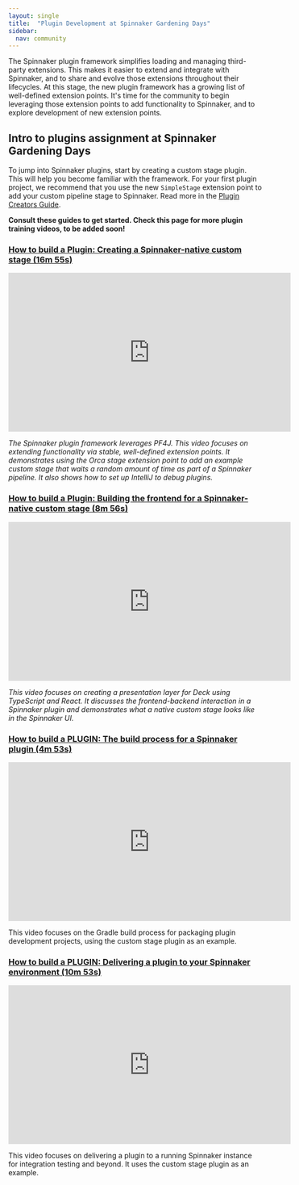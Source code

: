 ```yaml
---
layout: single
title:  "Plugin Development at Spinnaker Gardening Days"
sidebar:
  nav: community
---
```

The Spinnaker plugin framework simplifies loading and managing third-party extensions. This makes it easier to extend and integrate with Spinnaker, and to share and evolve those extensions throughout their lifecycles. At this stage, the new plugin framework has a growing list of well-defined extension points. It's time for the community to begin leveraging those extension points to add functionality to Spinnaker, and to explore development of new extension points.

## Intro to plugins assignment at Spinnaker Gardening Days

To jump into Spinnaker plugins, start by creating a custom stage plugin. This will help you become familiar with the framework. For your first plugin project, we recommend that you use the new `SimpleStage` extension point to add your custom pipeline stage to Spinnaker. Read more in the [Plugin Creators Guide](https://www.spinnaker.io/guides/developer/plugin-creators/overview/).

__Consult these guides to get started. Check this page for more plugin training videos, to be added soon!__

### <a href="https://youtu.be/b7BmMY1kR10" target="_blank">How to build a Plugin: Creating a Spinnaker-native custom stage (16m 55s)</a>

<iframe width="560" height="315" src="https://www.youtube.com/embed/b7BmMY1kR10" frameborder="0" allowfullscreen></iframe>

_The Spinnaker plugin framework leverages PF4J. This video focuses on extending functionality via stable, well-defined extension points. It demonstrates using the Orca stage extension point to add an example custom stage that waits a random amount of time as part of a Spinnaker pipeline. It also shows how to set up IntelliJ to debug plugins._

### <a href="https://www.youtube.com/u9NVlG58NYo" target="_blank">How to build a Plugin: Building the frontend for a Spinnaker-native custom stage (8m 56s)</a>

<iframe width="560" height="315" src="https://www.youtube.com/embed/u9NVlG58NYo" frameborder="0" allowfullscreen></iframe>

_This video focuses on creating a presentation layer for Deck using TypeScript and React. It discusses the frontend-backend interaction in a Spinnaker plugin and demonstrates what a native custom stage looks like in the Spinnaker UI._

### <a href="https://www.youtube.com/watch?v=-AIOXdgvNqs" target="_blank">How to build a PLUGIN: The build process for a Spinnaker plugin (4m 53s)</a>

<iframe width="560" height="315" src="https://www.youtube.com/embed/-AIOXdgvNqs" frameborder="0" allowfullscreen></iframe>

This video focuses on the Gradle build process for packaging plugin development projects, using the custom stage plugin as an example.

### <a href="https://www.youtube.com/watch?v=G2eyc9gzNS0" target="_blank">How to build a PLUGIN: Delivering a plugin to your Spinnaker environment (10m 53s)</a>

<iframe width="560" height="315" src="https://www.youtube.com/embed/G2eyc9gzNS0" frameborder="0" allowfullscreen></iframe>

This video focuses on delivering a plugin to a running Spinnaker instance for integration testing and beyond. It uses the custom stage plugin as an example.

